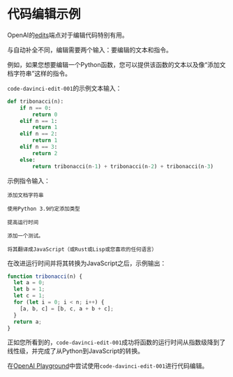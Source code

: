 # 代码编辑示例

OpenAI的[edits](https://openai.com/blog/gpt-3-edit-insert/)端点对于编辑代码特别有用。

与自动补全不同，编辑需要两个输入：要编辑的文本和指令。

例如，如果您想要编辑一个Python函数，您可以提供该函数的文本以及像“添加文档字符串”这样的指令。

`code-davinci-edit-001`的示例文本输入：

```python
def tribonacci(n):
    if n == 0:
        return 0
    elif n == 1:
        return 1
    elif n == 2:
        return 1
    elif n == 3:
        return 2
    else:
        return tribonacci(n-1) + tribonacci(n-2) + tribonacci(n-3)
```

示例指令输入：

```text
添加文档字符串
```

```text
使用Python 3.9约定添加类型
```

```text
提高运行时间
```

```text
添加一个测试。
```

```text
将其翻译成JavaScript（或Rust或Lisp或您喜欢的任何语言）
```

在改进运行时间并将其转换为JavaScript之后，示例输出：

```JavaScript
function tribonacci(n) {
  let a = 0;
  let b = 1;
  let c = 1;
  for (let i = 0; i < n; i++) {
    [a, b, c] = [b, c, a + b + c];
  }
  return a;
}
```

正如您所看到的，`code-davinci-edit-001`成功将函数的运行时间从指数级降到了线性级，并完成了从Python到JavaScript的转换。

在[OpenAI Playground](https://beta.openai.com/playground?mode=edit&model=code-davinci-edit-001)中尝试使用`code-davinci-edit-001`进行代码编辑。